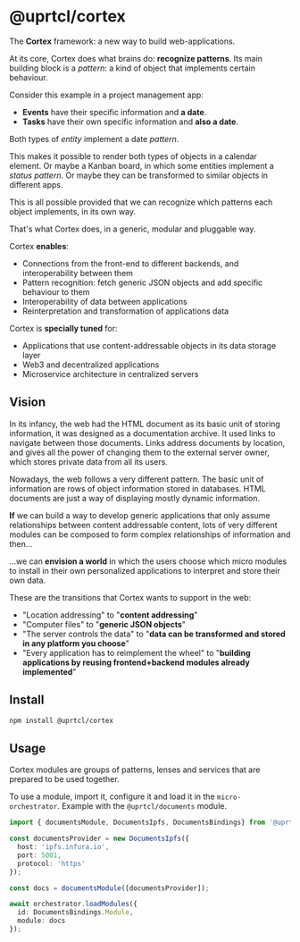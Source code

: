 # @uprtcl/cortex

The **Cortex** framework: a new way to build web-applications.

At its core, Cortex does what brains do: **recognize patterns**. Its main building block is a _pattern_: a kind of object that implements certain behaviour.

Consider this example in a project management app:

- **Events** have their specific information and **a date**.
- **Tasks** have their own specific information and **also a date**.

Both types of _entity_ implement a date _pattern_.

This makes it possible to render both types of objects in a calendar element. Or maybe a Kanban board, in which some entities implement a _status pattern_. Or maybe they can be transformed to similar objects in different apps. 

This is all possible provided that we can recognize which patterns each object implements, in its own way. 

That's what Cortex does, in a generic, modular and pluggable way.

Cortex **enables**:

- Connections from the front-end to different backends, and interoperability between them
- Pattern recognition: fetch generic JSON objects and add specific behaviour to them
- Interoperability of data between applications
- Reinterpretation and transformation of applications data

Cortex is **specially tuned** for:

- Applications that use content-addressable objects in its data storage layer
- Web3 and decentralized applications
- Microservice architecture in centralized servers

## Vision

In its infancy, the web had the HTML document as its basic unit of storing information, it was designed as a documentation archive. It used links to navigate between those documents. Links address documents by location, and gives all the power of changing them to the external server owner, which stores private data from all its users.

Nowadays, the web follows a very different pattern. The basic unit of information are rows of object information stored in databases. HTML documents are just a way of displaying mostly dynamic information.

**If** we can build a way to develop generic applications that only assume relationships between content addressable content, lots of very different modules can be composed to form complex relationships of information and then...

...we can **envision a world** in which the users choose which micro modules to install in their own personalized applications to interpret and store their own data.

These are the transitions that Cortex wants to support in the web:

- "Location addressing" to "**content addressing**"
- "Computer files" to "**generic JSON objects**"
- "The server controls the data" to "**data can be transformed and stored in any platform **you** choose**"
- "Every application has to reimplement the wheel" to "**building applications by reusing frontend+backend modules already implemented**"

## Install

```bash
npm install @uprtcl/cortex
```

## Usage

Cortex modules are groups of patterns, lenses and services that are prepared to be used together.

To use a module, import it, configure it and load it in the `micro-orchestrator`. Example with the `@uprtcl/documents` module.

```ts
import { documentsModule, DocumentsIpfs, DocumentsBindings} from '@uprtcl/documents';

const documentsProvider = new DocumentsIpfs({
  host: 'ipfs.infura.io',
  port: 5001,
  protocol: 'https'
});

const docs = documentsModule([documentsProvider]);

await orchestrator.loadModules({
  id: DocumentsBindings.Module,
  module: docs
});
```
